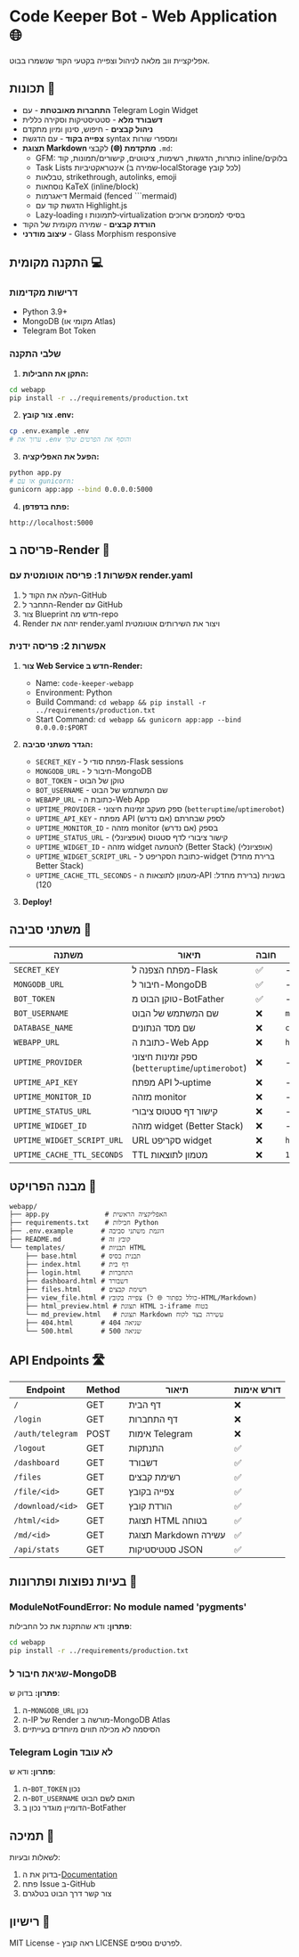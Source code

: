 # Code Keeper Bot - Web Application 🌐

אפליקציית ווב מלאה לניהול וצפייה בקטעי הקוד שנשמרו בבוט.

## תכונות 🚀

- **התחברות מאובטחת** - עם Telegram Login Widget
- **דשבורד מלא** - סטטיסטיקות וסקירה כללית
- **ניהול קבצים** - חיפוש, סינון ומיון מתקדם
- **צפייה בקוד** - עם הדגשת syntax ומספרי שורות
- **תצוגת Markdown מתקדמת (🌐)** לקבצי `.md`:
  - GFM: כותרות, הדגשות, רשימות, ציטוטים, קישורים/תמונות, קוד inline/בלוקים
  - Task Lists אינטראקטיביות (שמירה ב‑localStorage לכל קובץ)
  - טבלאות, strikethrough, autolinks, emoji
  - נוסחאות KaTeX (inline/block)
  - דיאגרמות Mermaid (fenced ```mermaid)
  - הדגשת קוד עם Highlight.js
  - Lazy‑loading לתמונות ו‑virtualization בסיסי למסמכים ארוכים
- **הורדת קבצים** - שמירה מקומית של הקוד
- **עיצוב מודרני** - Glass Morphism responsive

## התקנה מקומית 💻

### דרישות מקדימות
- Python 3.9+
- MongoDB (מקומי או Atlas)
- Telegram Bot Token

### שלבי התקנה

1. **התקן את החבילות:**
```bash
cd webapp
pip install -r ../requirements/production.txt
```

2. **צור קובץ .env:**
```bash
cp .env.example .env
# ערוך את .env והוסף את הפרטים שלך
```

3. **הפעל את האפליקציה:**
```bash
python app.py
# או עם gunicorn:
gunicorn app:app --bind 0.0.0.0:5000
```

4. **פתח בדפדפן:**
```
http://localhost:5000
```

## פריסה ב-Render 🚀

### אפשרות 1: פריסה אוטומטית עם render.yaml

1. העלה את הקוד ל-GitHub
2. התחבר ל-Render עם GitHub
3. צור Blueprint חדש מה-repo
4. Render יזהה את render.yaml ויצור את השירותים אוטומטית

### אפשרות 2: פריסה ידנית

1. **צור Web Service חדש ב-Render:**
   - Name: `code-keeper-webapp`
   - Environment: Python
   - Build Command: `cd webapp && pip install -r ../requirements/production.txt`
   - Start Command: `cd webapp && gunicorn app:app --bind 0.0.0.0:$PORT`

2. **הגדר משתני סביבה:**
   - `SECRET_KEY` - מפתח סודי ל-Flask sessions
   - `MONGODB_URL` - חיבור ל-MongoDB
   - `BOT_TOKEN` - טוקן של הבוט
   - `BOT_USERNAME` - שם המשתמש של הבוט
   - `WEBAPP_URL` - כתובת ה-Web App
   - `UPTIME_PROVIDER` - ספק מעקב זמינות חיצוני (`betteruptime`/`uptimerobot`)
   - `UPTIME_API_KEY` - מפתח API לספק שבחרתם (אם נדרש)
   - `UPTIME_MONITOR_ID` - מזהה monitor בספק (אם נדרש)
   - `UPTIME_STATUS_URL` - קישור ציבורי לדף סטטוס (אופציונלי)
   - `UPTIME_WIDGET_ID` - מזהה widget להטמעה (Better Stack) (אופציונלי)
   - `UPTIME_WIDGET_SCRIPT_URL` - כתובת הסקריפט ל-widget (ברירת מחדל Better Stack)
   - `UPTIME_CACHE_TTL_SECONDS` - מטמון לתוצאות ה‑API בשניות (ברירת מחדל: 120)

3. **Deploy!**

## משתני סביבה 🔐

| משתנה | תיאור | חובה | ברירת מחדל |
|--------|--------|------|-------------|
| `SECRET_KEY` | מפתח הצפנה ל-Flask | ✅ | - |
| `MONGODB_URL` | חיבור ל-MongoDB | ✅ | - |
| `BOT_TOKEN` | טוקן הבוט מ-BotFather | ✅ | - |
| `BOT_USERNAME` | שם המשתמש של הבוט | ❌ | `my_code_keeper_bot` |
| `DATABASE_NAME` | שם מסד הנתונים | ❌ | `code_keeper_bot` |
| `WEBAPP_URL` | כתובת ה-Web App | ❌ | `https://code-keeper-webapp.onrender.com` |
| `UPTIME_PROVIDER` | ספק זמינות חיצוני (`betteruptime`/`uptimerobot`) | ❌ | - |
| `UPTIME_API_KEY` | מפתח API ל‑uptime | ❌ | - |
| `UPTIME_MONITOR_ID` | מזהה monitor | ❌ | - |
| `UPTIME_STATUS_URL` | קישור דף סטטוס ציבורי | ❌ | - |
| `UPTIME_WIDGET_ID` | מזהה widget (Better Stack) | ❌ | - |
| `UPTIME_WIDGET_SCRIPT_URL` | URL סקריפט widget | ❌ | `https://uptime.betterstack.com/widgets/announcement.js` |
| `UPTIME_CACHE_TTL_SECONDS` | TTL מטמון לתוצאות | ❌ | `120` |

## מבנה הפרויקט 📁

```
webapp/
├── app.py              # האפליקציה הראשית
├── requirements.txt    # חבילות Python
├── .env.example       # דוגמת משתני סביבה
├── README.md          # קובץ זה
└── templates/         # תבניות HTML
    ├── base.html      # תבנית בסיס
    ├── index.html     # דף בית
    ├── login.html     # התחברות
    ├── dashboard.html # דשבורד
    ├── files.html     # רשימת קבצים
    ├── view_file.html # צפייה בקובץ (כולל כפתור 🌐 ל‑HTML/Markdown)
    ├── html_preview.html # תצוגת HTML ב‑iframe בטוח
    └── md_preview.html   # תצוגת Markdown עשירה בצד לקוח
    ├── 404.html       # שגיאה 404
    └── 500.html       # שגיאה 500
```

## API Endpoints 🛣️

| Endpoint | Method | תיאור | דורש אימות |
|----------|--------|-------|-------------|
| `/` | GET | דף הבית | ❌ |
| `/login` | GET | דף התחברות | ❌ |
| `/auth/telegram` | POST | אימות Telegram | ❌ |
| `/logout` | GET | התנתקות | ✅ |
| `/dashboard` | GET | דשבורד | ✅ |
| `/files` | GET | רשימת קבצים | ✅ |
| `/file/<id>` | GET | צפייה בקובץ | ✅ |
| `/download/<id>` | GET | הורדת קובץ | ✅ |
| `/html/<id>` | GET | תצוגת HTML בטוחה | ✅ |
| `/md/<id>` | GET | תצוגת Markdown עשירה | ✅ |
| `/api/stats` | GET | סטטיסטיקות JSON | ✅ |

## בעיות נפוצות ופתרונות 🔧

### ModuleNotFoundError: No module named 'pygments'
**פתרון:** ודא שהתקנת את כל החבילות:
```bash
cd webapp
pip install -r ../requirements/production.txt
```

### שגיאת חיבור ל-MongoDB
**פתרון:** בדוק ש:
1. ה-`MONGODB_URL` נכון
2. ה-IP של Render מורשה ב-MongoDB Atlas
3. הסיסמה לא מכילה תווים מיוחדים בעייתיים

### Telegram Login לא עובד
**פתרון:** ודא ש:
1. ה-`BOT_TOKEN` נכון
2. ה-`BOT_USERNAME` תואם לשם הבוט
3. הדומיין מוגדר נכון ב-BotFather

## תמיכה 💬

לשאלות ובעיות:
1. בדוק את ה-[Documentation](https://amirbiron.github.io/CodeBot/)
2. פתח Issue ב-GitHub
3. צור קשר דרך הבוט בטלגרם

## רישיון 📄

MIT License - ראה קובץ LICENSE לפרטים נוספים.